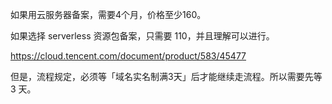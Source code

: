 如果用云服务器备案，需要4个月，价格至少160。

如果选择 serverless 资源包备案，只需要 110，并且理解可以进行。

https://cloud.tencent.com/document/product/583/45477

但是，流程规定，必须等「域名实名制满3天」后才能继续走流程。所以需要先等 3 天。